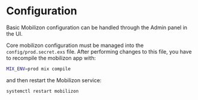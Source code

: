 # Configuration

Basic Mobilizon configuration can be handled through the Admin panel in the UI.

Core mobilizon configuration must be managed into the `config/prod.secret.exs` file.
After performing changes to this file, you have to recompile the mobilizon app with:
```bash
MIX_ENV=prod mix compile
```
and then restart the Mobilizon service:
```
systemctl restart mobilizon
```
